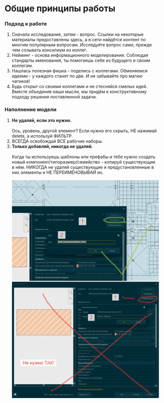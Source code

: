 # Общие принципы работы

### Подход к работе

1. Сначала исследование, затем - вопрос. Ссылки на некоторые материалы предоставлены здесь, а в сети найдётся контент по многим популярным вопросам. Исследуйте вопрос сами, прежде чем созывать консилиум из коллег.
2. Нейминг - основа информационного моделирования. Соблюдая стандарты именования, ты помогаешь себе из будущего и своим коллегам.
3. Нашлась полезная фишка - поделись с коллегами. Обменяемся идеями - у каждого станет по две. И не забывайте про магию чатиков!
4. Будь открыт со своими коллегами и не стесняйся смелых идей. Вместе объединив наши мысли, мы придём к конструктивному подходу решения поставленной задачи.

### Наполнение модели

1. **Не удаляй, если это нужно.**\
   \
   Ось, уровень, другой элемент? Если нужно его скрыть, НЕ нажимай delete, а используй ФИЛЬТР.
2. ВСЕГДА освобождай ВСЕ рабочие наборы.
3. **Только добавляй, никогда не удаляй.**\
   \
   Когда ты используешь шаблоны или префабы и тебе нужно создать новый компонент/типоразмер/семейство - копируй существующие в нём. НИКОГДА не удаляй существующие и предустановленные в них элементы и НЕ ПЕРЕИМЕНОВЫВАЙ их.\
   \
   <img src="../.gitbook/assets/image (2).png" alt="" data-size="original"> ![](../.gitbook/assets/image.png)



